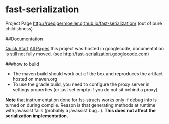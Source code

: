 fast-serialization
==================


Project Page http://ruedigermoeller.github.io/fast-serialization/  (out of pure childishness)

##Documentation

[Quick Start](https://github.com/RuedigerMoeller/fast-serialization/wiki/Serialization)
[All Pages](https://github.com/RuedigerMoeller/fast-serialization/wiki)
this project was hosted in googlecode, documentation is still not fully moved. (see http://fast-serialization.googlecode.com)

###how to build 

* The maven build should work out of the box and reproduces the artifact hosted on maven.org
* To use the gradle build, you need to configure the proxy server in settings.properties (or just set empty if you do not sit behind a proxy).

<b>Note</b> that instrumentation done for fst-structs works only if debug info is turned on during compile. Reason is that generating methods at runtime with javassist fails (probably a javassist bug ..). 
<b>This does not affect the serialization implementation. </b>
